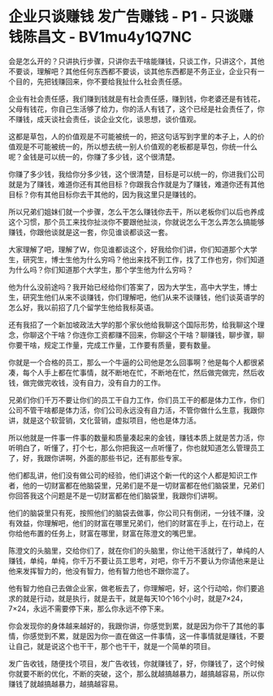 # 企业只谈赚钱 发广告赚钱 - P1 - 只谈赚钱陈昌文 - BV1mu4y1Q7NC

会是怎么开的？只讲执行步骤，只讲你去干啥能赚钱，只谈工作，只讲这个，其他不要谈，理解吧？其他任何东西都不要谈，谈其他东西都是不务正业，企业只有一个目的，先把钱赚回来，你不要给我扯什么社会责任感。

企业有社会责任感，我们赚到钱就是有社会责任感，赚到钱，你老婆还是有钱花，父母有钱花，你自己生活够了给力，你的活人有钱了，这个已经是社会责任了，你不赚钱，成天谈社会责任，谈企业文化，谈思想，谈价值观。

这都是草包，人的价值观是不可能被统一的，把这句话写到字里的本子上，人的价值观是不可能被统一的，所以想去统一别人价值观的老板都是草包，你统一什么呢？金钱是可以统一的，你赚了多少钱，这个很清楚。

你赚了多少钱，我给你分多少钱，这个很清楚，目标是可以统一的，你进我们公司就是为了赚钱，难道你还有其他目标？你跟我合作就是为了赚钱，难道你还有其他目标？你有其他目标你去干其他的，因为我这里只是赚钱的。

所以兄弟们姐妹们就一个步骤，怎么干怎么赚钱你去干，所以老板你们以后也养成这个习惯，那个员工来找你扯淡你不要跟他扯淡，你就说怎么干怎么弄怎么搞能够赚钱，你跟他谈就是这一套，你见谁谈都谈这一套。

大家理解了吧，理解了W，你见谁都谈这个，好我给你们讲，你们知道那个大学生，研究生，博士生他为什么穷吗？他出来找不到工作，找了工作也穷，你们知道为什么吗？你们知道那个大学生，那个学生他为什么穷吗？

他为什么没前途吗？我开始已经给你们答案了，因为大学生，高中大学生，博士生，研究生他们从来不谈赚钱，你们理解吧，他们从来不谈赚钱，他们谈英语学的怎么好，我以前招了几个留学生他给我标英语。

还有我招了一个新加坡政法大学的那个家伙他给我聊这个国际形势，给我聊这个理念，你聊这个干啥？你连你工资都赚不回来，你聊这个干啥？聊赚钱，聊步骤，聊你要干啥，规定工作量，完成工作量，工作要有质量，要有数量。

你就是一个合格的员工，那么一个牛逼的公司他是怎么回事啊？他是每个人都很紧凑，每个人手上都在忙事情，就不断地在忙，不断地在忙，然后做完做完，然后收钱，做完做完收钱，没有自力，没有自力的工作。

兄弟们你们千万不要让你们的员工干自力工作，你们员工干的都是体力工作，你们公司不管干啥都是体力活，你们公司永远没有自力活，不管你做什么生意，我跟你讲，就是这个软营销，文化营销，虚拟项目，他也是体力活。

所以他就是一件事一件事的数量和质量凑起来的金钱，赚钱本质上就是苦力活，你听明白了，听懂了，打个七，那么你把我这一点听懂了，你也就知道怎么管理员工了，好，我跟你讲啊，外面的那些书记，还有那些专家。

他们都乱讲，他们没有做公司的经验，他们讲这个新一代的这个人都是知识工作者，他的一切财富都在他脑袋里，兄弟们是不是一切财富都在他们脑袋里，兄弟们你回答我这个问题是不是一切财富都在他们脑袋里，我跟你们讲啊。

他们的脑袋里只有死，按照他们的脑袋去做事，你公司只有倒闭，一分钱不赚，没有效益，你理解吧，他们的财富在哪里兄弟们，他们的财富在手上，在行动上，在你给他布置的任务上，财富在哪里，财富在陈澄文的嘴巴里。

陈澄文的头脑里，交给你们了，就在你们的头脑里，你让他干活就行了，单纯的人赚钱，单纯，单纯，你千万不要让员工思考，对吧，你千万不要认为你请他来是让他来发挥智力的，他没有智力，他有智力他也不跟你混了。

他有智力他自己去做企业家，做老板去了，你理解吧，好，这个行动哈，你们要追求的就是行动，就是执行，就是去干，就是每天10个16个小时，就是7×24，7×24，永远不需要停下来，那么你永远不停下来。

你会发现你的身体越来越好的，我跟你讲，你感觉到累，就是因为你干了其他的事情，你感觉到不累，就是因为你一直在做这一件事情，这一件事情就是赚钱，不要让自己，就是说这个也干干，那个也干干，就是一个简单的项目。

发广告收钱，随便找个项目，发广告收钱，你就赚钱了，好，你赚钱了，这个时候你就要不断的优化，不断的突破，这个，那么就越搞越暴力，越搞越容易，所以你赚钱了就越搞越暴力，越搞越容易。

